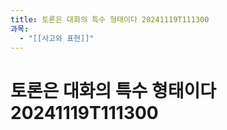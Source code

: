 ```yaml
---
title: 토론은 대화의 특수 형태이다 20241119T111300
과목:
  - "[[사고와 표현]]"
---
```


# 토론은 대화의 특수 형태이다 20241119T111300
